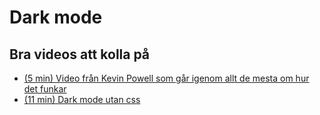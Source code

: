 # Dark mode

## Bra videos att kolla på

-   [(5 min) Video från Kevin Powell som går igenom allt de mesta om hur det funkar](https://youtu.be/_yCgeXFAXTM)
-   [(11 min) Dark mode utan css](https://youtu.be/n3lcjY4Mm00)
